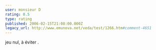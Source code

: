 ```yaml
---
user: monsieur D
rating: 0.5
type: rating
published: 2006-02-15T21:08:00.000Z
legacy_url: http://www.emunova.net/veda/test/1266.htm#comment-4651
---
```

jeu nul, à éviter .